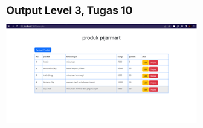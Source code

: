 # Output Level 3, Tugas 10

![alt text](https://github.com/yusufvar/level_3_tugas10/blob/main/picture/pijarmart.png?raw=true)
